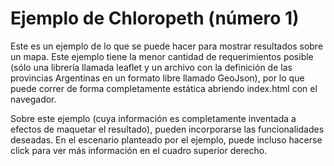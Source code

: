# Ejemplo de Chloropeth (número 1)
Este es un ejemplo de lo que se puede hacer para mostrar resultados sobre un mapa. Este ejemplo tiene la menor cantidad de requerimientos posible (sólo una librería llamada leaflet y un archivo con la definición de las provincias Argentinas en un formato libre llamado GeoJson), por lo que puede correr de forma completamente estática abriendo index.html con el navegador. 

Sobre este ejemplo (cuya información es completamente inventada a efectos de maquetar el resultado), pueden incorporarse las funcionalidades deseadas. En el escenario planteado por el ejemplo, puede incluso hacerse click para ver más información en el cuadro superior derecho. 

